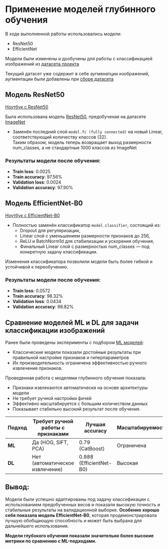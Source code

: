 # Применение моделей глубинного обучения

В ходе выполненной работы использовались модели:
- ResNet50
- EfficientNet

Модели были изменены и дообучены для работы с классификацией изображений из [датасета проекта](../dataset.md)

Текущий датасет уже содержит в себе аугменатции изображений, аугментации были добавлены при [сборе датасета](../EDA/Notebooks/dataset_merging.ipynb) 

## Модель ResNet50

[Ноутбук с ResNet50](./ResNet50_model.ipynb)

Была использована модель [ResNet50](https://docs.pytorch.org/vision/main/models/generated/torchvision.models.resnet50.html), предобученая на датасете [ImageNet](https://www.image-net.org/)

* Заменён последний слой `model.fc (fully connected)` на новый Linear, соответствующий количеству классов (32). <br>
Таким образом, модель теперь возвращает выход размерности num_classes, а не стандартные 1000 классов из ImageNet

### Результаты модели после обучения:
- **Train loss**: 0.0025
- **Train accuracy**: 97.56%
- **Validation loss**: 0.0024
- **Validation accuracy**: 97.90%

## Модель EfficientNet-B0

[Ноутбук с EfficientNet-B0](./EfficientNet_model.ipynb)

* Полностью заменён классификатор `model.classifier`, состоящий из:
    * Dropout для регуляризации,
    * Linear слой с уменьшением размерности признаков до 256,
    * ReLU и BatchNorm1d для стабилизации и ускорения обучения,
    * Финальный Linear слой с размерностью num_classes — под конкретную задачу классификации.

Изменения классификатора позволили модели быть более гибкой и устойчивой к переобучению.

### Результаты модели после обучения:
- **Train loss**: 0.0572
- **Train accuracy**: 98.32%
- **Validation loss**: 0.0434
- **Validation accuracy**: 98.82%

## Сравнение моделей ML и DL для задачи классификации изображений
Ранее были проведены эксперименты с подбором [ML моделей](../MLModels/ml_models.md):
* Классические модели показали достойные результаты при правильной настройке признаков и гиперпараметров
* Их производительность ограничена эффективностью ручного извлечения признаков.

Проведенная работа с моделями глубинного обучения показала:
* Признаки извлекаются автоматически на основе архитектуры модели
* Не требует ручной настройки фичей
* Эффективно масштабируется с большим количеством данных
* Показывает стабильно высокий результат после обучения.

| Подход | Требует ручной работы с признаками | Лучшая accuracy         | Масштабируемость | Обобщающая способность |
| ------ | ---------------------------------- | ----------------------- | ---------------- | ---------------------- |
| **ML** | Да (HOG, SIFT, PCA)                | 0.79 (CatBoost)         | Ограничена       | Средняя                |
| **DL** | Нет (автоматическое извлечение)    | 0.988 (EfficientNet-B0) | Высокая          | Высокая                |


## Вывод:
Модели были успешно адаптированы под задачу классификации с использованием предобученных весов и показали высокую точность и стабильные результаты на валидационной выборке. **Особенно хорошо себя показала модель EfficientNet-B0**, которая продемонстрировала лучшую обобщающую способность и может быть выбрана для дальнейшего использования.

**Модели глубокого обучения показали значительно более высокие метрики по сравнению с ML-подходами.**